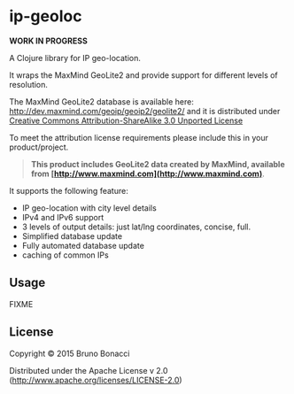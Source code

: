 # ip-geoloc

**WORK IN PROGRESS**

A Clojure library for IP geo-location.

It wraps the MaxMind GeoLite2 and provide support for different levels of resolution.

The MaxMind GeoLite2 database is available here: http://dev.maxmind.com/geoip/geoip2/geolite2/
and it is distributed under [Creative Commons Attribution-ShareAlike 3.0 Unported License](http://creativecommons.org/licenses/by-sa/3.0/)

To meet the attribution license requirements please include this in your product/project.

> **This product includes GeoLite2 data created by MaxMind, available from [http://www.maxmind.com](http://www.maxmind.com)**.

It supports the following feature:

  * IP geo-location with city level details
  * IPv4 and IPv6 support
  * 3 levels of output details: just lat/lng coordinates, concise, full.
  * Simplified database update
  * Fully automated database update
  * caching of common IPs

## Usage

FIXME

## License

Copyright © 2015 Bruno Bonacci

Distributed under the Apache License v 2.0 (http://www.apache.org/licenses/LICENSE-2.0)
